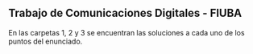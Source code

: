 ## Trabajo de Comunicaciones Digitales - FIUBA

En las carpetas 1, 2 y 3 se encuentran las soluciones a cada uno de los puntos del enunciado.
